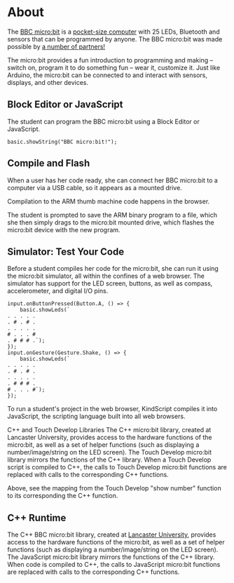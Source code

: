 # About

The [BBC micro:bit](https://www.microbit.co.uk) is a [pocket-size computer](/device) with 25 LEDs, Bluetooth and sensors that can be programmed by anyone.
The BBC micro:bit was made possible by [a number of partners!](https://www.microbit.co.uk/partners)

The micro:bit provides a fun introduction to programming and making – switch on, program it to do something fun – wear it, customize it.
Just like Arduino, the micro:bit can be connected to and interact with sensors, displays, and other devices. 

## Block Editor or JavaScript

The student can program the BBC micro:bit using a Block Editor or JavaScript.

```blocks
basic.showString("BBC micro:bit!");
```

## Compile and Flash

When a user has her code ready, she can connect her BBC micro:bit to a computer via a USB cable, so it appears as a mounted drive.

Compilation to the ARM thumb machine code happens in the browser.

The student is prompted to save the ARM binary program to a file, which she then simply drags to the micro:bit mounted drive, 
which flashes the micro:bit device with the new program.

## Simulator: Test Your Code
Before a student compiles her code for the micro:bit, she can run it using the micro:bit simulator, all within the confines of a web browser. 
The simulator has support for the LED screen, buttons, as well as compass, accelerometer, and digital I/O pins.

```sim
input.onButtonPressed(Button.A, () => {
    basic.showLeds(`
. . . . .
. # . # .
. . . . .
# . . . #
. # # # .`);
});
input.onGesture(Gesture.Shake, () => {
    basic.showLeds(`
. . . . .
. # . # .
. . . . .
. # # # .
# . . . #`);
});
``` 

To run a student's project in the web browser, KindScript compiles it into JavaScript, the scripting language built into all web browsers.

C++ and Touch Develop Libraries
The C++ micro:bit library, created at Lancaster University, provides access to the hardware functions of the micro:bit, as well as a set of helper functions (such as displaying a number/image/string on the LED screen). The Touch Develop micro:bit library mirrors the functions of the C++ library. When a Touch Develop script is compiled to C++, the calls to Touch Develop micro:bit functions are replaced with calls to the corresponding C++ functions.

Above, see the mapping from the Touch Develop "show number" function to its corresponding the C++ function.

## C++ Runtime

The C++ BBC micro:bit library, created at [Lancaster University](http://www.lancaster.ac.uk/), provides access to the hardware functions of the micro:bit, 
as well as a set of helper functions (such as displaying a number/image/string on the LED screen). 
The JavaScript micro:bit library mirrors the functions of the C++ library. 
When code is compiled to C++, the calls to JavaScript micro:bit functions are replaced with calls to the corresponding C++ functions.
